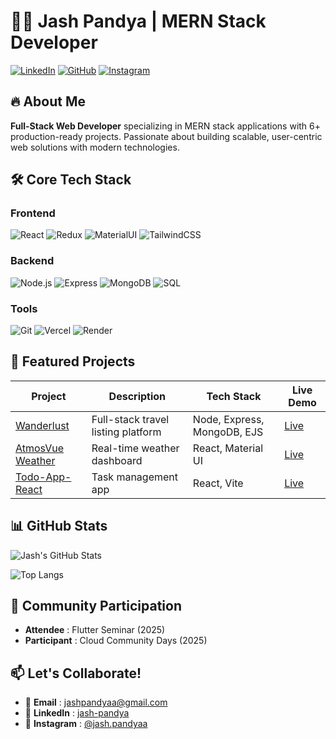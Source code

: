 # 👨‍💻 Jash Pandya | MERN Stack Developer

[![LinkedIn](https://img.shields.io/badge/LinkedIn-Connect-%230077B5?style=flat&logo=linkedin)](https://linkedin.com/in/jash-pandya)
[![GitHub](https://img.shields.io/badge/GitHub-Follow-%23181717?style=flat&logo=github)](https://github.com/jashPandyaa)
[![Instagram](https://img.shields.io/badge/Instagram-DM-%23E4405F?style=flat&logo=instagram)](https://instagram.com/jash.pandyaa)

## 🔥 About Me
**Full-Stack Web Developer** specializing in MERN stack applications with 6+ production-ready projects. Passionate about building scalable, user-centric web solutions with modern technologies.

## 🛠️ Core Tech Stack

### Frontend
![React](https://img.shields.io/badge/React-20232A?logo=react&logoColor=61DAFB)
![Redux](https://img.shields.io/badge/Redux-764ABC?logo=redux&logoColor=white)
![MaterialUI](https://img.shields.io/badge/Material%20UI-007FFF?logo=mui&logoColor=white)
![TailwindCSS](https://img.shields.io/badge/Tailwind_CSS-38B2AC?logo=tailwind-css&logoColor=white)

### Backend
![Node.js](https://img.shields.io/badge/Node.js-339933?logo=node.js&logoColor=white)
![Express](https://img.shields.io/badge/Express-000000?logo=express&logoColor=white)
![MongoDB](https://img.shields.io/badge/MongoDB-47A248?logo=mongodb&logoColor=white)
![SQL](https://img.shields.io/badge/SQL-4479A1?logo=mysql&logoColor=white)

### Tools
![Git](https://img.shields.io/badge/Git-F05032?logo=git&logoColor=white)
![Vercel](https://img.shields.io/badge/Vercel-000000?logo=vercel&logoColor=white)
![Render](https://img.shields.io/badge/Render-46E3B7?logo=render&logoColor=white)

## 🚀 Featured Projects

| Project | Description | Tech Stack | Live Demo |
|---------|-------------|------------|-----------|
| [Wanderlust](https://github.com/jashPandyaa/wanderlust-) | Full-stack travel listing platform | Node, Express, MongoDB, EJS | [Live](https://wanderlust-lwvu.onrender.com/) |
| [AtmosVue Weather](https://github.com/jashPandyaa/AtmosVue-Weather) | Real-time weather dashboard | React, Material UI | [Live](https://atmos-vue-weather.vercel.app/) |
| [Todo-App-React](https://github.com/jashPandyaa/Todo-App-React) | Task management app | React, Vite | [Live](https://todo-app-react-by-pandya.vercel.app/) |

## 📊 GitHub Stats

![Jash's GitHub Stats](https://github-readme-stats.vercel.app/api?username=jashPandyaa&show_icons=true&theme=radical&hide_border=true&count_private=true&include_all_commits=true)

![Top Langs](https://github-readme-stats.vercel.app/api/top-langs/?username=jashPandyaa&layout=compact&theme=radical&hide_border=true&exclude_repo=repo1,repo2)



## 🎤 Community Participation
- **Attendee** : Flutter Seminar (2025)
- **Participant** : Cloud Community Days (2025)

## 📫 Let's Collaborate!
- 📧 **Email** : jashpandyaa@gmail.com
- 💼 **LinkedIn** : [jash-pandya](https://linkedin.com/in/jash-pandya)
- 📸 **Instagram** : [@jash.pandyaa](https://instagram.com/jash.pandyaa)
